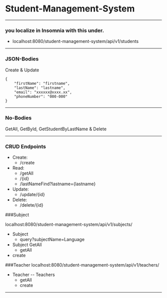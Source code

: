 # Student-Management-System
___
### you localize in Insomnia with this under.
- localhost:8080/student-management-system/api/v1/students
___

### JSON-Bodies
Create & Update
```
{
	"firstName": "firstname",
	"lastName": "lastname",
	"email": "xxxxxx@xxxx.xx",
	"phoneNumber": "000-000"
}
```
___
### No-Bodies
GetAll, GetById, GetStudentByLastName & Delete
___
### CRUD Endpoints
- Create:
    - /create
- Read:
    - /getAll
    - /{id}
    - /lastNameFind?lastname={lastname}
- Update:
    - /update/{id}
- Delete:
    - /delete/{id}

###Subject


localhost:8080/student-management-system/api/v1/subjects/
- Subject 
  - query?subjectName=Language
- Subject GetAll 
  - getAll
- create

###Teacher
localhost:8080/student-management-system/api/v1/teachers/
- Teacher
-- Teachers 
  - getAll
  - create
  




___